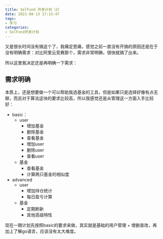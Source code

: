 ```yaml
---
title: SelFund 开发计划（2）
date: 2021-08-13 17:15:47
tags:
- 学习
categories:
- SelFund开发计划
---
```


又是很长时间没有搞这个了，我痛定思痛，感觉之前一直没有开搞的原因还是在于没有明确需求：对比阿里云竞赛那个，需求非常明确，很快就搞了出来。

所以这里我决定还是再明确一下需求：

<!--more-->

## 需求明确

本质上，还是想要做一个可以帮助我选基金的工具，但是如果只是选择好像有点无聊，而且对于算法这块的要求比较高，所以我感觉还是从管理这一方面入手比较好：

* basic：
    * user
        * 增加基金
        * 删除基金
        * 查看基金
        * 增加user
        * 删除user
        * 查看user
    * 基金
        * 查看基金
        * 计算两只基金的相似度
* advanced
    * user
        * 增加持仓统计
        * 每日盈亏计算
    * 基金
        * 定期刷新
        * 其他高级特性


现在一期计划先按照basic的要求来做，其实就是基础的用户管理 + 增删查改，再加上了解go语言，应该没有太大难度。

